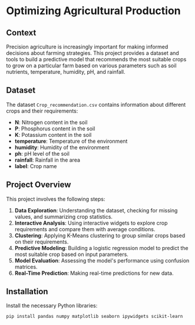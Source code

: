 # Optimizing Agricultural Production

## Context

Precision agriculture is increasingly important for making informed decisions about farming strategies. This project provides a dataset and tools to build a predictive model that recommends the most suitable crops to grow on a particular farm based on various parameters such as soil nutrients, temperature, humidity, pH, and rainfall.

## Dataset

The dataset `Crop_recommendation.csv` contains information about different crops and their requirements:

- **N**: Nitrogen content in the soil
- **P**: Phosphorus content in the soil
- **K**: Potassium content in the soil
- **temperature**: Temperature of the environment
- **humidity**: Humidity of the environment
- **ph**: pH level of the soil
- **rainfall**: Rainfall in the area
- **label**: Crop name

## Project Overview

This project involves the following steps:

1. **Data Exploration**: Understanding the dataset, checking for missing values, and summarizing crop statistics.
2. **Interactive Analysis**: Using interactive widgets to explore crop requirements and compare them with average conditions.
3. **Clustering**: Applying K-Means clustering to group similar crops based on their requirements.
4. **Predictive Modeling**: Building a logistic regression model to predict the most suitable crop based on input parameters.
5. **Model Evaluation**: Assessing the model's performance using confusion matrices.
6. **Real-Time Prediction**: Making real-time predictions for new data.

## Installation

Install the necessary Python libraries:

```bash
pip install pandas numpy matplotlib seaborn ipywidgets scikit-learn
